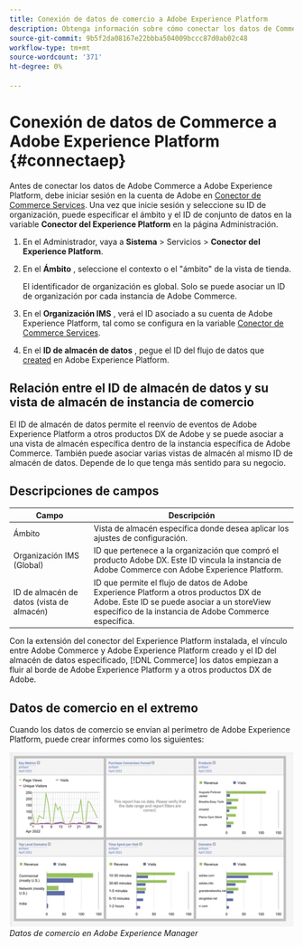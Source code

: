 ```yaml
---
title: Conexión de datos de comercio a Adobe Experience Platform
description: Obtenga información sobre cómo conectar los datos de Commerce a Adobe Experience Platform.
source-git-commit: 9b5f2da08167e22bbba504009bccc87d0ab02c48
workflow-type: tm+mt
source-wordcount: '371'
ht-degree: 0%

---
```


# Conexión de datos de Commerce a Adobe Experience Platform {#connectaep}

Antes de conectar los datos de Adobe Commerce a Adobe Experience Platform, debe iniciar sesión en la cuenta de Adobe en [Conector de Commerce Services](../landing/saas.md#organizationid). Una vez que inicie sesión y seleccione su ID de organización, puede especificar el ámbito y el ID de conjunto de datos en la variable **Conector del Experience Platform** en la página Administración.

1. En el Administrador, vaya a **Sistema** > Servicios > **Conector del Experience Platform**.

1. En el **Ámbito** , seleccione el contexto o el &quot;ámbito&quot; de la vista de tienda.

   El identificador de organización es global. Solo se puede asociar un ID de organización por cada instancia de Adobe Commerce.

1. En el **Organización IMS** , verá el ID asociado a su cuenta de Adobe Experience Platform, tal como se configura en la variable [Conector de Commerce Services](../landing/saas.md#organizationid).

1. En el **ID de almacén de datos** , pegue el ID del flujo de datos que [created](https://experienceleague.adobe.com/docs/experience-platform/edge/fundamentals/datastreams.html) en Adobe Experience Platform.

## Relación entre el ID de almacén de datos y su vista de almacén de instancia de comercio

El ID de almacén de datos permite el reenvío de eventos de Adobe Experience Platform a otros productos DX de Adobe y se puede asociar a una vista de almacén específica dentro de la instancia específica de Adobe Commerce. También puede asociar varias vistas de almacén al mismo ID de almacén de datos. Depende de lo que tenga más sentido para su negocio.

## Descripciones de campos

| Campo | Descripción |
|--- |--- |
| Ámbito | Vista de almacén específica donde desea aplicar los ajustes de configuración. |
| Organización IMS (Global) | ID que pertenece a la organización que compró el producto Adobe DX. Este ID vincula la instancia de Adobe Commerce con Adobe Experience Platform. |
| ID de almacén de datos (vista de almacén) | ID que permite el flujo de datos de Adobe Experience Platform a otros productos DX de Adobe. Este ID se puede asociar a un storeView específico de la instancia de Adobe Commerce específica. |

Con la extensión del conector del Experience Platform instalada, el vínculo entre Adobe Commerce y Adobe Experience Platform creado y el ID del almacén de datos especificado, [!DNL Commerce] los datos empiezan a fluir al borde de Adobe Experience Platform y a otros productos DX de Adobe.

## Datos de comercio en el extremo

Cuando los datos de comercio se envían al perímetro de Adobe Experience Platform, puede crear informes como los siguientes:

![Datos de comercio en Adobe Experience Manager](assets/aem-data-1.png)
_Datos de comercio en Adobe Experience Manager_
